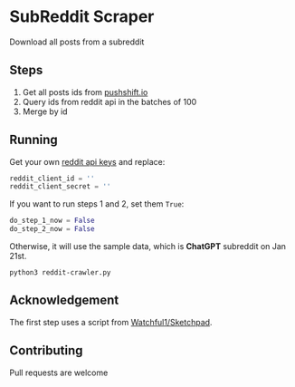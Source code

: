 # SubReddit Scraper
Download all posts from a subreddit

## Steps
1. Get all posts ids from [pushshift.io](https://pushshift.io)
2. Query ids from reddit api in the batches of 100
3. Merge by id

## Running
Get your own [reddit api keys](https://www.reddit.com/wiki/api/) and replace:
```python
reddit_client_id = ''
reddit_client_secret = ''
```

If you want to run steps 1 and 2, set them `True`:
```python
do_step_1_now = False
do_step_2_now = False
```

Otherwise, it will use the sample data, which is **ChatGPT** subreddit on Jan 21st.

```
python3 reddit-crawler.py
```

## Acknowledgement
The first step uses a script from [Watchful1/Sketchpad](https://github.com/Watchful1/Sketchpad/blob/master/postDownloader.py).
## Contributing
Pull requests are welcome